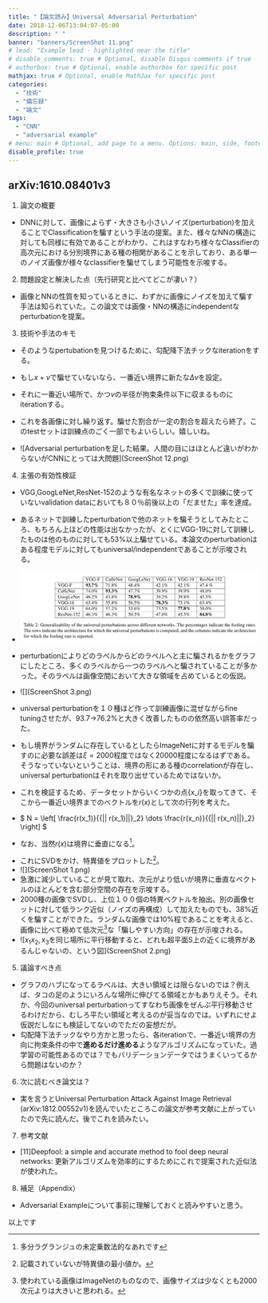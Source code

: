 ```yaml
---
title: "【論文読み】Universal Adversarial Perturbation"
date: 2018-12-06T13:04:07-05:00
description: " "
banner: "banners/ScreenShot 11.png"
# lead: "Example lead - highlighted near the title"
# disable_comments: true # Optional, disable Disqus comments if true
# authorbox: true # Optional, enable authorbox for specific post
mathjax: true # Optional, enable MathJax for specific post
categories:
  - "技術"
  - "備忘録"
  - "論文"
tags:
  - "CNN"
  - "adversarial example"
# menu: main # Optional, add page to a menu. Options: main, side, footer
disable_profile: true
---
```



## arXiv:1610.08401v3

1. 論文の概要

  * DNNに対して、画像によらず・大きさも小さいノイズ(perturbation)を加えることでClassificationを騙すという手法の提案。また、様々なNNの構造に対しても同様に有効であることがわかり、これはすなわち様々なClassifierの高次元における分別境界にある種の相関があることを示しており、ある単一のノイズ画像が様々なclassifierを騙せてしまう可能性を示唆する。

2. 問題設定と解決した点（先行研究と比べてどこが凄い？）

  * 画像とNNの性質を知っているときに、わずかに画像にノイズを加えて騙す手法は知られていた。この論文では画像・NNの構造にindependentなperturbationを提案。

3. 技術や手法のキモ

  * そのようなpertubationを見つけるために、勾配降下法チックなiterationをする。
  * もし$x+v$で騙せていないなら、一番近い境界に新たな$\Delta v$を設定。
  * それに一番近い場所で、かつ$v$の半径が拘束条件以下に収まるものにiterationする。
  * これを各画像に対し繰り返す。騙せた割合が一定の割合を超えたら終了。このtestセットは訓練点のごく一部でもよいらしい。嬉しいね。

  * ![Adversarial perturbationを足した結果。人間の目にはほとんど違いがわからないがCNNにとっては大問題](ScreenShot 12.png)

4. 主張の有効性検証

  * VGG,GoogLeNet,ResNet-152のような有名なネットの多くで訓練に使っていないvalidation dataにおいても８０％前後以上の「だませた」率を達成。
  * あるネットで訓練したperturbationで他のネットを騙そうとしてみたところ、もちろん上ほどの性能は出なかったが、とくにVGG-19に対して訓練したものは他のものに対しても53%以上騙せている。本論文のperturbationはある程度モデルに対してもuniversal/independentであることが示唆される。
  * ![](ScreenShot.png)
  * perturbationによりどのラベルからどのラベルへと主に騙されるかをグラフにしたところ、多くのラベルから一つのラベルへと騙されていることが多かった。そのラベルは画像空間において大きな領域を占めているとの仮説。
  * ![](ScreenShot 3.png)
  * universal perturbationを１０種ほど作って訓練画像に混ぜながらfine tuningさせたが、93.7→76.2%と大きく改善したものの依然高い誤答率だった。
  * もし境界がランダムに存在しているとしたらImageNetに対するモデルを騙すのに必要な誤差は$\xi=2000$程度ではなく20000程度になるはずである。そうなっていないということは、境界の形にある種のcorrelationが存在し、universal perturbationはそれを取り出せているためではないか。
  * これを検証するため、データセットからいくつかの点$\{x\_i\}$を取ってきて、そこから一番近い境界までのベクトルを$r(x)$として次の行列を考えた。

  * $ N = \left[ \frac{r(x\_1)}{{\|\| r(x\_1)\|\|}\_2} \dots \frac{r(x\_n)}{{\|\| r(x\_n)\|\|}\_2} \right] $
  * なお、当然$r(x)$は境界に垂直になる[^3]。
  [^3]:多分ラグランジュの未定乗数法的なあれです
  * これにSVDをかけ、特異値をプロットした[^1]。
  * ![](ScreenShot 1.png)
  * 急激に減少していることが見て取れ、次元がより低いが境界に垂直なベクトルのほとんどを含む部分空間の存在を示唆する。
  * 2000種の画像でSVDし、上位１００個の特異ベクトルを抽出。別の画像セットに対して低ランク近似（ノイズの再構成）して加えたものでも、38%近くを騙すことができた。ランダムな画像では10%程であることを考えると、画像に比べて極めて低次元[^2]な「騙しやすい方向」の存在が示唆される。
  * ![$x_1x_2,x_3$を同じ場所に平行移動すると、どれも超平面S上の近くに境界があるんじゃないの、という図](ScreenShot 2.png)

  [^1]:記載されていないが特異値の最小値か。
  [^2]:使われている画像はImageNetのものなので、画像サイズは少なくとも2000次元よりは大きいと思われる。


5. 議論すべき点

  * グラフのハブになってるラベルは、大きい領域とは限らないのでは？例えば、タコの足のようにいろんな場所に伸びてる領域とかもありえそう。それか、今回のuniversal perturbationってすなわち画像をぜんぶ平行移動させるわけだから、むしろ平たい領域と考えるのが妥当なのでは。いずれにせよ仮説だしなにも検証してないのでただの妄想だが。
  * 勾配降下法チックなやり方かと思ったら、各iterationで、一番近い境界の方向に拘束条件の中で**進めるだけ進める**ようなアルゴリズムになっていた。過学習の可能性あるのでは？でもバリデーションデータではうまくいってるから問題はないのか？

6. 次に読むべき論文は？

  * 実を言うとUniversal Perturbation Attack Against Image Retrieval (arXiv:1812.00552v1)を読んでいたところこの論文が参考文献に上がっていたので先に読んだ。後でこれを読みたい。

7. 参考文献
  * [11]Deepfool: a simple and accurate method to fool deep neural networks: 更新アルゴリズムを効率的にするためにこれで提案された近似法が使われた。

8. 補足（Appendix）
  * Adversarial Exampleについて事前に理解しておくと読みやすいと思う。

以上です
